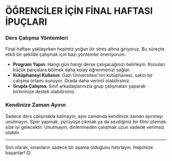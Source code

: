 # ÖĞRENCİLER İÇİN FİNAL HAFTASI İPUÇLARI

### Ders Çalışma Yöntemleri

Final haftası yaklaşırken hepimiz yoğun bir stres altına giriyoruz. Bu süreçte etkili bir şekilde çalışmak için bazı yöntemler öneriyorum:

-   **Program Yapın**: Hangi gün hangi derse çalışacağınızı belirleyin. Konuları küçük parçalara bölmek daha kolay öğrenmenizi sağlar.
-   **Kütüphaneyi Kullanın**: Gazi Üniversitesi'nin kütüphanesi, sakin bir çalışma ortamı sunuyor. Orada daha verimli olabilirsiniz.
-   **Grupla Çalışma**: Sınıf arkadaşlarınızla grup çalışmaları yaparak birbirinize destek olabilirsiniz.

### Kendinize Zaman Ayırın

Sadece ders çalışmakla kalmayın, aynı zamanda kendinize zaman ayırmayı unutmayın. Spor yapmak, yürüyüşe çıkmak ya da sevdiğiniz bir filmi izlemek size iyi gelecektir. Unutmayın, dinlenmeden çalışmak uzun vadede verimsiz olabilir.

---

Son olarak, sınavların sadece bir aşama olduğunu hatırlayın. Hepimize başarılar! 😊
